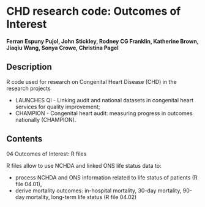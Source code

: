 # CHD research code: Outcomes of Interest

**Ferran Espuny Pujol, John Stickley, Rodney CG Franklin, Katherine Brown, Jiaqiu Wang, Sonya Crowe, Christina Pagel**

## Description

R code used for research on Congenital Heart Disease (CHD) in the research projects 

* LAUNCHES QI - Linking audit and national datasets in congenital heart services for quality improvement;
* CHAMPION - Congenital heart audit: measuring progress in outcomes nationally (CHAMPION).

## Contents

04 Outcomes of Interest: R files

R files allow to use NCHDA and linked ONS life status data to:

* process NCHDA and ONS information related to life status of patients (R file 04.01), 
* derive mortality outcomes: in-hospital mortality, 30-day mortality, 90-day mortality, long-term life status (R file 04.02)
